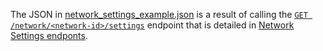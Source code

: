 The JSON in [network_settings_example.json](network_settings_example.json) is a result of calling the [`GET /network/<network-id>/settings`](../../network_settings.md#get-settings) endpoint that is detailed in [Network Settings endponts](../../network_settings.md).